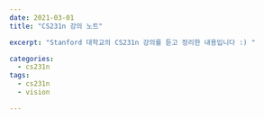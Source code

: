 ```yaml
---
date: 2021-03-01
title: "CS231n 강의 노트"

excerpt: "Stanford 대학교의 CS231n 강의를 듣고 정리한 내용입니다 :) "

categories: 
  - cs231n
tags: 
  - cs231n
  - vision

---
```

